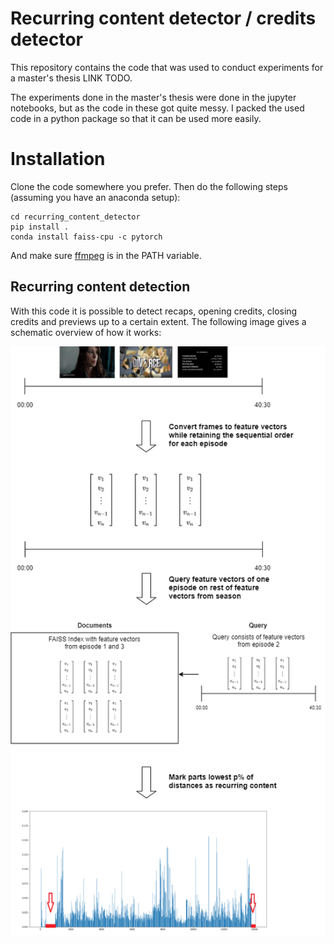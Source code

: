 # Recurring content detector / credits detector

This repository contains the code that was used to conduct experiments for a master's thesis LINK TODO.

The experiments done in the master's thesis were done in the jupyter notebooks, but as the code in these got quite messy. I packed the used code in a python package so that it can be used more easily.

# Installation

Clone the code somewhere you prefer. Then do the following steps (assuming you have an anaconda setup):

```
cd recurring_content_detector
pip install .
conda install faiss-cpu -c pytorch
```

And make sure [ffmpeg](https://ffmpeg.org/) is in the PATH variable.



## Recurring content detection

With this code it is possible to detect recaps, opening credits, closing credits and previews up to a certain extent. The following image gives a schematic overview of how it works: 

<p align="center">
<img src="images/thesisdiagram.png?raw=true">
</p>
